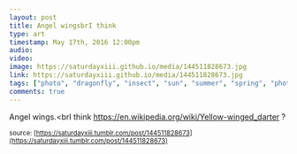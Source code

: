 ```yaml
---
layout: post
title: Angel wingsbrI think 
type: art
timestamp: May 17th, 2016 12:00pm
audio: 
video: 
image: https://saturdayxiii.github.io/media/144511828673.jpg
link: https://saturdayxiii.github.io/media/144511828673.jpg
tags: ["photo", "dragonfly", "insect", "sun", "summer", "spring", "photography", "art"]
comments: true
---
```

Angel wings.<brI think <a href="https://en.wikipedia.org/wiki/Yellow-winged_darter" target="_blank">https://en.wikipedia.org/wiki/Yellow-winged_darter</a> ?
 
  
<small>source: [https://saturdayxiii.tumblr.com/post/144511828673](https://saturdayxiii.tumblr.com/post/144511828673)</small>